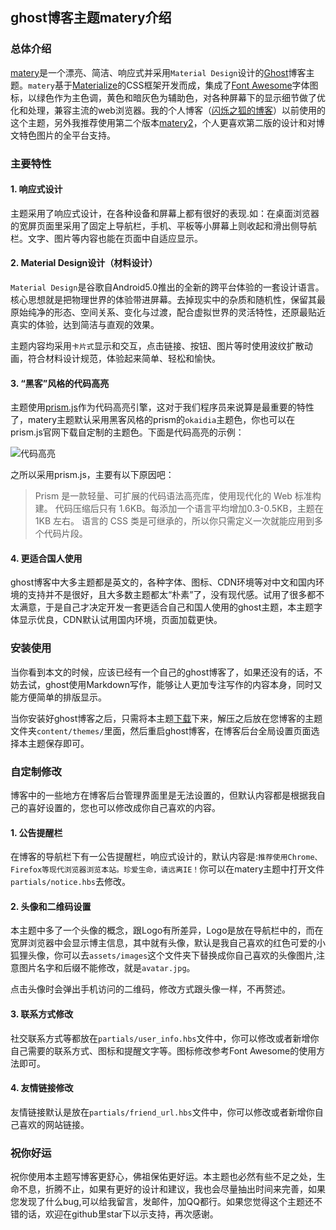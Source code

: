 ## ghost博客主题matery介绍

### 总体介绍
[matery][1]是一个漂亮、简洁、响应式并采用`Material Design`设计的[Ghost][2]博客主题。`matery`基于[Materialize][3]的CSS框架开发而成，集成了[Font Awesome][4]字体图标，以绿色作为主色调，黄色和暗灰色为辅助色，对各种屏幕下的显示细节做了优化和处理，兼容主流的web浏览器。我的个人博客（[闪烁之狐的博客][5]）以前使用的这个主题，另外我推荐使用第二个版本[matery2][6]，个人更喜欢第二版的设计和对博文特色图片的全平台支持。

### 主要特性

#### 1. 响应式设计

主题采用了响应式设计，在各种设备和屏幕上都有很好的表现.如：在桌面浏览器的宽屏页面里采用了固定上导航栏，手机、平板等小屏幕上则收起和滑出侧导航栏。文字、图片等内容也能在页面中自适应显示。

#### 2. Material Design设计（材料设计）

`Material Design`是谷歌自Android5.0推出的全新的跨平台体验的一套设计语言。核心思想就是把物理世界的体验带进屏幕。去掉现实中的杂质和随机性，保留其最原始纯净的形态、空间关系、变化与过渡，配合虚拟世界的灵活特性，还原最贴近真实的体验，达到简洁与直观的效果。

主题内容均采用`卡片式`显示和交互，点击链接、按钮、图片等时使用波纹扩散动画，符合材料设计规范，体验起来简单、轻松和愉快。

#### 3. “黑客”风格的代码高亮

主题使用[prism.js][7]作为代码高亮引擎，这对于我们程序员来说算是最重要的特性了，matery主题默认采用黑客风格的prism的`okaidia`主题色，你也可以在prism.js官网下载自定制的主题色。下面是代码高亮的示例：

![代码高亮][8]

之所以采用prism.js，主要有以下原因吧：

> Prism 是一款轻量、可扩展的代码语法高亮库，使用现代化的 Web 标准构建。 代码压缩后只有 1.6KB。每添加一个语言平均增加0.3-0.5KB，主题在 1KB 左右。 语言的 CSS 类是可继承的，所以你只需定义一次就能应用到多个代码片段。

#### 4. 更适合国人使用

ghost博客中大多主题都是英文的，各种字体、图标、CDN环境等对中文和国内环境的支持并不是很好，且大多数主题都太“朴素”了，没有现代感。试用了很多都不太满意，于是自己才决定开发一套更适合自己和国人使用的ghost主题，本主题字体显示优良，CDN默认试用国内环境，页面加载更快。

### 安装使用

当你看到本文的时候，应该已经有一个自己的ghost博客了，如果还没有的话，不妨去试，ghost使用Markdown写作，能够让人更加专注写作的内容本身，同时又能方便简单的排版显示。

当你安装好ghost博客之后，只需将本主题[下载][9]下来，解压之后放在您博客的主题文件夹`content/themes/`里面，然后重启ghost博客，在博客后台全局设置页面选择本主题保存即可。

### 自定制修改

博客中的一些地方在博客后台管理界面里是无法设置的，但默认内容都是根据我自己的喜好设置的，您也可以修改成你自己喜欢的内容。

#### 1. 公告提醒栏

在博客的导航栏下有一公告提醒栏，响应式设计的，默认内容是:`推荐使用Chrome、Firefox等现代浏览器浏览本站。珍爱生命，请远离IE！`你可以在matery主题中打开文件`partials/notice.hbs`去修改。

#### 2. 头像和二维码设置

本主题中多了一个头像的概念，跟Logo有所差异，Logo是放在导航栏中的，而在宽屏浏览器中会显示博主信息，其中就有头像，默认是我自己喜欢的红色可爱的小狐狸头像，你可以去`assets/images`这个文件夹下替换成你自己喜欢的头像图片,注意图片名字和后缀不能修改，就是`avatar.jpg`。

点击头像时会弹出手机访问的二维码，修改方式跟头像一样，不再赘述。

#### 3. 联系方式修改

社交联系方式等都放在`partials/user_info.hbs`文件中，你可以修改或者新增你自己需要的联系方式、图标和提醒文字等。图标修改参考Font Awesome的使用方法即可。

#### 4. 友情链接修改

友情链接默认是放在`partials/friend_url.hbs`文件中，你可以修改或者新增你自己喜欢的网站链接。

### 祝你好运

祝你使用本主题写博客更舒心，佛祖保佑更好运。本主题也必然有些不足之处，生命不息，折腾不止，如果有更好的设计和建议，我也会尽量抽出时间来完善，如果您发现了什么bug,可以给我留言，发邮件，加QQ都行。如果您觉得这个主题还不错的话，欢迎在github里star下以示支持，再次感谢。


  [1]: https://github.com/chenjiayin1990/ghost-matery
  [2]: https://ghost.org/
  [3]: http://materializecss.com/
  [4]: http://fontawesome.io/
  [5]: http://blinkfox.com/
  [6]: https://github.com/blinkfox/ghost-matery2
  [7]: http://prismjs.com/
  [8]: http://7xnrn5.com1.z0.glb.clouddn.com/code20151026.png
  [9]: https://github.com/chenjiayin1990/ghost-matery
